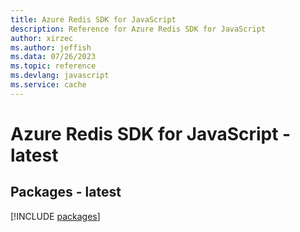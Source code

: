 ```yaml
---
title: Azure Redis SDK for JavaScript
description: Reference for Azure Redis SDK for JavaScript
author: xirzec
ms.author: jeffish
ms.data: 07/26/2023
ms.topic: reference
ms.devlang: javascript
ms.service: cache
---
```

# Azure Redis SDK for JavaScript - latest
## Packages - latest
[!INCLUDE [packages](redis-index.md)]